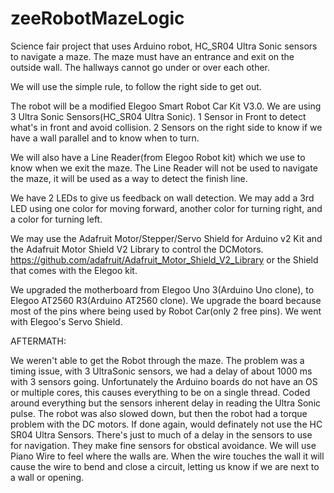 # zeeRobotMazeLogic
Science fair project that uses Arduino robot, HC_SR04 Ultra Sonic sensors to navigate a maze.  The maze must have an entrance and exit on the outside wall.  The hallways cannot go under or over each other.

We will use the simple rule, to follow the right side to get out.

The robot will be a modified Elegoo Smart Robot Car Kit V3.0.
We are using 3 Ultra Sonic Sensors(HC_SR04 Ultra Sonic).  1 Sensor in Front to detect what's in front and avoid collision.  2 Sensors on the right side to know if we have a wall parallel and to know when to turn.

We will also have a Line Reader(from Elegoo Robot kit) which we use to know when we exit the maze.  The Line Reader will not be used to navigate the maze, it will be used as a way to detect the finish line.

We have 2 LEDs to give us feedback on wall detection.  We may add a 3rd LED using one color for moving forward, another color for turning right, and a color for turning left.

We may use the Adafruit Motor/Stepper/Servo Shield for Arduino v2 Kit and the Adafruit Motor Shield V2 Library to control the DCMotors. https://github.com/adafruit/Adafruit_Motor_Shield_V2_Library or the Shield that comes with the Elegoo kit.

We upgraded the motherboard from Elegoo Uno 3(Arduino Uno clone), to Elegoo AT2560 R3(Arduino AT2560 clone). We upgrade the board because most of the pins where being used by Robot Car(only 2 free pins).  We went with Elegoo's Servo Shield.

AFTERMATH:

We weren't able to get the Robot through the maze.  The problem was a timing issue, with 3 UltraSonic sensors, we had a delay of about 1000 ms with 3 sensors going.  Unfortunately the Arduino boards do not have an OS or multiple cores, this causes everything to be on a single thread.  Coded around everything but the sensors inherent delay in reading the Ultra Sonic pulse. The robot was also slowed down, but then the robot had a torque problem with the DC motors.  If done again, would definately not use the HC SR04 Ultra Sensors.  There's just to much of a delay in the sensors to use for navigation.  They make fine sensors for obstical avoidance.  We will use Piano Wire to feel where the walls are.  When the wire touches the wall it will cause the wire to bend and close a circuit, letting us know if we are next to a wall or opening.


